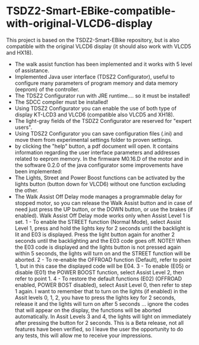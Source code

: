 # TSDZ2-Smart-EBike-compatible-with-original-VLCD6-display
This project is based on the TSDZ2-Smart-EBike repository, but is also compatible with the original VLCD6 display (it should also work with VLCD5 and HX18).
- The walk assist function has been implemented and it works with 5 level of assistance.
- Implemented Java user interface (TDSZ2 Configurator), useful to configure many parameters of program memory and data memory (eeprom) of   the controller.
- The TDSZ2 Configurator run with JRE runtime.... so it must be installed!
- The SDCC compiler must be installed!
- Using TDSZ2 Configurator you can enable the use of both type of display KT-LCD3 and VLCD6 (compatible also VLCD5 and XH18).
- The light-gray fields of the TSDZ2 Configurator are reserved for "expert users".
- Using TDSZ2 Configurator you can save configuration files (.ini) and move them from experimental settings folder to proven settings.
- by clicking the "help" button, a pdf document will open. It contains information regarding the user interface parameters and addresses     related to eeprom memory.
In the firmware M0.16.D of the motor and in the software 0.2.0 of the java configurator some improvements have been implemented:
- The Lights, Street and Power Boost functions can be activated by the lights button (button down for VLCD6) without one function
  excluding the other.
- The Walk Assist Off Delay mode manages a programmable delay for stopped motor, so you can release the Walk Assist button and in case of   need just press the UP button, or the DOWN button, or use the brakes (if enabled).
Walk Assist Off Delay mode works only when Assist Level 1 is set.
1 - To enable the STREET function (Normal Mode), select Assist Level 1, press and hold the lights key for 2 seconds until the backlight is     lit and E03 is displayed. Press the light button again for another 2 seconds until the backlighting and the E03 code goes off.
    NOTE!! When the E03 code is displayed and the lights button is not pressed again within 5 seconds, the lights will turn on and the         STREET function will be aborted.
2 - To re-enable the OFFROAD function (Default), refer to point 1, but in this case the displayed code will be E04.
3 - To enable (E05) or disable (E01) the POWER BOOST function, select Assist Level 2, then refer to point 1.
4 - To restore the default functions (E02) (OFFROAD enabled, POWER BOST disabled), select Assit Level 0, then refer to step 1 again.
I want to remember that to turn on the lights (if enabled) in the Assit levels 0, 1, 2, you have to press the lights key for 2 seconds, release it and the lights will turn on after 5 seconds ... ignore the codes that will appear on the display, the functions will be aborted automatically. In Assit Levels 3 and 4, the lights will light on immediately after pressing the button for 2 seconds.
This is a Beta release, not all features have been verified, so I leave the user the opportunity to do any tests, this will allow me to receive your impressions.

